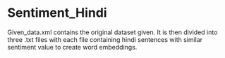 # Sentiment_Hindi

Given_data.xml contains the original dataset given.
It is then divided into three .txt files with each file containing hindi sentences with similar sentiment value to create word embeddings.
